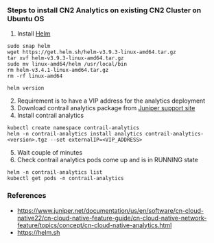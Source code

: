 
### Steps to install CN2 Analytics on existing CN2 Cluster on Ubuntu OS

1. Install [Helm](https://helm.sh)
```
sudo snap helm
wget https://get.helm.sh/helm-v3.9.3-linux-amd64.tar.gz
tar xvf helm-v3.9.3-linux-amd64.tar.gz
sudo mv linux-amd64/helm /usr/local/bin
rm helm-v3.4.1-linux-amd64.tar.gz
rm -rf linux-amd64
```
```
helm version
```
2. Requirement is to have a VIP address for the analytics deployment
3. Download contrail analytics package from [Juniper support site](https://support.juniper.net/support/downloads/?p=contrail#sw)
4. Install contrail analytics
```
kubectl create namespace contrail-analytics
helm -n contrail-analytics install analytics contrail-analytics-<version>.tgz --set externalIP=<VIP_ADDRESS>
```
5. Wait couple of minutes
6. Check contrail analytics pods come up and is in RUNNING state
```
helm -n contrail-analytics list
kubectl get pods -n contrail-analytics
```


### References
* https://www.juniper.net/documentation/us/en/software/cn-cloud-native22/cn-cloud-native-feature-guide/cn-cloud-native-network-feature/topics/concept/cn-cloud-native-analytics.html
* https://helm.sh
